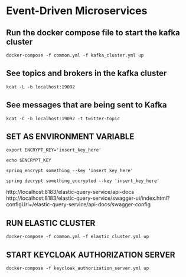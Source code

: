 # Event-Driven Microservices

## Run the docker compose file to start the kafka cluster

```shell
docker-compose -f common.yml -f kafka_cluster.yml up
```

## See topics and brokers in the kafka cluster
```shell
kcat -L -b localhost:19092
```

## See messages that are being sent to Kafka
```shell
kcat -C -b localhost:19092 -t twitter-topic
```

## SET AS ENVIRONMENT VARIABLE
```shell
export ENCRYPT_KEY='insert_key_here'
```

```shell
echo $ENCRYPT_KEY    
```

```shell
spring encrypt something --key 'insert_key_here'
``` 
```shell
spring decrypt something_encrypted --key 'insert_key_here'
``` 

http://localhost:8183/elastic-query-service/api-docs
http://localhost:8183/elastic-query-service/swagger-ui/index.html?configUrl=/elastic-query-service/api-docs/swagger-config

## RUN ELASTIC CLUSTER
```shell
docker-compose -f common.yml -f elastic_cluster.yml up
```

## START KEYCLOAK AUTHORIZATION SERVER
```shell
docker-compose -f keycloak_authorization_server.yml up
```


